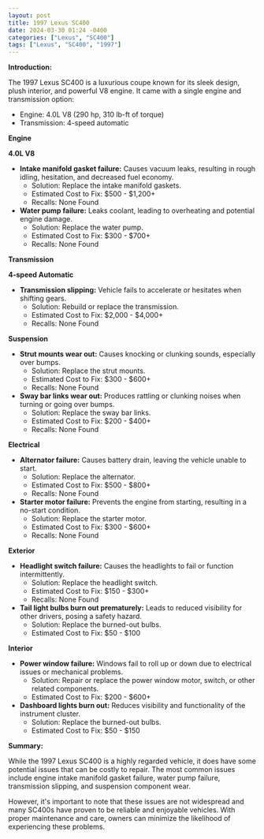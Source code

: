 ```yaml
---
layout: post
title: 1997 Lexus SC400
date: 2024-03-30 01:24 -0400
categories: ["Lexus", "SC400"]
tags: ["Lexus", "SC400", "1997"]
---
```

**Introduction:**

The 1997 Lexus SC400 is a luxurious coupe known for its sleek design, plush interior, and powerful V8 engine. It came with a single engine and transmission option:

* Engine: 4.0L V8 (290 hp, 310 lb-ft of torque)
* Transmission: 4-speed automatic

**Engine**

**4.0L V8**

* **Intake manifold gasket failure:** Causes vacuum leaks, resulting in rough idling, hesitation, and decreased fuel economy.
  * Solution: Replace the intake manifold gaskets.
  * Estimated Cost to Fix: $500 - $1,200+
  * Recalls: None Found
* **Water pump failure:** Leaks coolant, leading to overheating and potential engine damage.
  * Solution: Replace the water pump.
  * Estimated Cost to Fix: $300 - $700+
  * Recalls: None Found

**Transmission**

**4-speed Automatic**

* **Transmission slipping:** Vehicle fails to accelerate or hesitates when shifting gears.
  * Solution: Rebuild or replace the transmission.
  * Estimated Cost to Fix: $2,000 - $4,000+
  * Recalls: None Found

**Suspension**

* **Strut mounts wear out:** Causes knocking or clunking sounds, especially over bumps.
  * Solution: Replace the strut mounts.
  * Estimated Cost to Fix: $300 - $600+
  * Recalls: None Found
* **Sway bar links wear out:** Produces rattling or clunking noises when turning or going over bumps.
  * Solution: Replace the sway bar links.
  * Estimated Cost to Fix: $200 - $400+
  * Recalls: None Found

**Electrical**

* **Alternator failure:** Causes battery drain, leaving the vehicle unable to start.
  * Solution: Replace the alternator.
  * Estimated Cost to Fix: $500 - $800+
  * Recalls: None Found
* **Starter motor failure:** Prevents the engine from starting, resulting in a no-start condition.
  * Solution: Replace the starter motor.
  * Estimated Cost to Fix: $300 - $600+
  * Recalls: None Found

**Exterior**

* **Headlight switch failure:** Causes the headlights to fail or function intermittently.
  * Solution: Replace the headlight switch.
  * Estimated Cost to Fix: $150 - $300+
  * Recalls: None Found
* **Tail light bulbs burn out prematurely:** Leads to reduced visibility for other drivers, posing a safety hazard.
  * Solution: Replace the burned-out bulbs.
  * Estimated Cost to Fix: $50 - $100

**Interior**

* **Power window failure:** Windows fail to roll up or down due to electrical issues or mechanical problems.
  * Solution: Repair or replace the power window motor, switch, or other related components.
  * Estimated Cost to Fix: $200 - $600+
* **Dashboard lights burn out:** Reduces visibility and functionality of the instrument cluster.
  * Solution: Replace the burned-out bulbs.
  * Estimated Cost to Fix: $50 - $150

**Summary:**

While the 1997 Lexus SC400 is a highly regarded vehicle, it does have some potential issues that can be costly to repair. The most common issues include engine intake manifold gasket failure, water pump failure, transmission slipping, and suspension component wear.

However, it's important to note that these issues are not widespread and many SC400s have proven to be reliable and enjoyable vehicles. With proper maintenance and care, owners can minimize the likelihood of experiencing these problems.
